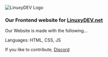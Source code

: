 ![LinuxyDEV Logo](https://gitlab.com/linuxy-dev/website/raw/master/assist/assists/LInuxyDEV_LOGO_BLUE.png)


### Our Frontend website for [LinuxyDEV.net](http://www.linuxydev.net)

Our Website is made with the following...

Languages: HTML, CSS, JS

If you like to contribute, [Discord](https://discord.gg/HGhtcfv8H4)